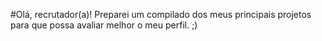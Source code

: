 #Olá, recrutador(a)! 
Preparei um compilado dos meus principais projetos para que possa avaliar melhor o meu perfil. ;)
